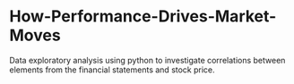 # How-Performance-Drives-Market-Moves
Data exploratory analysis using python to investigate correlations between elements from the financial statements and stock price.
